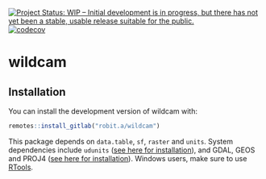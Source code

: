 
<!-- README.md is generated from README.Rmd. Please edit that file -->

[![Project Status: WIP – Initial development is in progress, but there
has not yet been a stable, usable release suitable for the
public.](https://www.repostatus.org/badges/latest/wip.svg)](https://www.repostatus.org/#wip)
[![codecov](https://codecov.io/gl/robit.a/wildcam/branch/master/graph/badge.svg)](https://codecov.io/gl/robit.a/wildcam)

# wildcam

## Installation

You can install the development version of wildcam with:

``` r
remotes::install_gitlab("robit.a/wildcam")
```

This package depends on `data.table`, `sf`, `raster` and `units`. System
dependencies include `udunits` ([see here for
installation](https://github.com/r-quantities/units#installation)), and
GDAL, GEOS and PROJ4 ([see here for
installation](https://github.com/r-spatial/sf/#installing)). Windows
users, make sure to use
[RTools](https://cran.r-project.org/bin/windows/Rtools/).

